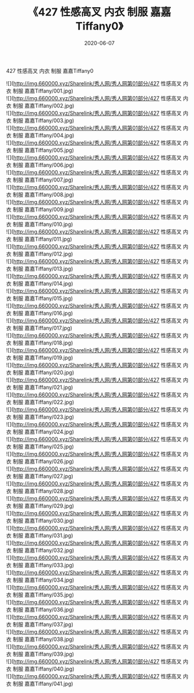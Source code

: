 ﻿---
layout: post
title:  《427 性感高叉 内衣 制服 嘉嘉Tiffany0》
date:   2020-06-07
img: http://img.660000.xyz/Sharelink/秀人网/秀人网第01部分/427 性感高叉 内衣 制服 嘉嘉Tiffany0/000.jpg
categories: [美女, 清纯, 唯美]
---

427 性感高叉 内衣 制服 嘉嘉Tiffany0

  ![](http://img.660000.xyz/Sharelink/秀人网/秀人网第01部分/427 性感高叉 内衣 制服 嘉嘉Tiffany/001.jpg) <br> ![](http://img.660000.xyz/Sharelink/秀人网/秀人网第01部分/427 性感高叉 内衣 制服 嘉嘉Tiffany/002.jpg) <br> ![](http://img.660000.xyz/Sharelink/秀人网/秀人网第01部分/427 性感高叉 内衣 制服 嘉嘉Tiffany/003.jpg) <br> ![](http://img.660000.xyz/Sharelink/秀人网/秀人网第01部分/427 性感高叉 内衣 制服 嘉嘉Tiffany/004.jpg) <br> ![](http://img.660000.xyz/Sharelink/秀人网/秀人网第01部分/427 性感高叉 内衣 制服 嘉嘉Tiffany/005.jpg) <br> ![](http://img.660000.xyz/Sharelink/秀人网/秀人网第01部分/427 性感高叉 内衣 制服 嘉嘉Tiffany/006.jpg) <br> ![](http://img.660000.xyz/Sharelink/秀人网/秀人网第01部分/427 性感高叉 内衣 制服 嘉嘉Tiffany/007.jpg) <br> ![](http://img.660000.xyz/Sharelink/秀人网/秀人网第01部分/427 性感高叉 内衣 制服 嘉嘉Tiffany/008.jpg) <br> ![](http://img.660000.xyz/Sharelink/秀人网/秀人网第01部分/427 性感高叉 内衣 制服 嘉嘉Tiffany/009.jpg) <br> ![](http://img.660000.xyz/Sharelink/秀人网/秀人网第01部分/427 性感高叉 内衣 制服 嘉嘉Tiffany/010.jpg) <br> ![](http://img.660000.xyz/Sharelink/秀人网/秀人网第01部分/427 性感高叉 内衣 制服 嘉嘉Tiffany/011.jpg) <br> ![](http://img.660000.xyz/Sharelink/秀人网/秀人网第01部分/427 性感高叉 内衣 制服 嘉嘉Tiffany/012.jpg) <br> ![](http://img.660000.xyz/Sharelink/秀人网/秀人网第01部分/427 性感高叉 内衣 制服 嘉嘉Tiffany/013.jpg) <br> ![](http://img.660000.xyz/Sharelink/秀人网/秀人网第01部分/427 性感高叉 内衣 制服 嘉嘉Tiffany/014.jpg) <br> ![](http://img.660000.xyz/Sharelink/秀人网/秀人网第01部分/427 性感高叉 内衣 制服 嘉嘉Tiffany/015.jpg) <br> ![](http://img.660000.xyz/Sharelink/秀人网/秀人网第01部分/427 性感高叉 内衣 制服 嘉嘉Tiffany/016.jpg) <br> ![](http://img.660000.xyz/Sharelink/秀人网/秀人网第01部分/427 性感高叉 内衣 制服 嘉嘉Tiffany/017.jpg) <br> ![](http://img.660000.xyz/Sharelink/秀人网/秀人网第01部分/427 性感高叉 内衣 制服 嘉嘉Tiffany/018.jpg) <br> ![](http://img.660000.xyz/Sharelink/秀人网/秀人网第01部分/427 性感高叉 内衣 制服 嘉嘉Tiffany/019.jpg) <br> ![](http://img.660000.xyz/Sharelink/秀人网/秀人网第01部分/427 性感高叉 内衣 制服 嘉嘉Tiffany/020.jpg) <br> ![](http://img.660000.xyz/Sharelink/秀人网/秀人网第01部分/427 性感高叉 内衣 制服 嘉嘉Tiffany/021.jpg) <br> ![](http://img.660000.xyz/Sharelink/秀人网/秀人网第01部分/427 性感高叉 内衣 制服 嘉嘉Tiffany/022.jpg) <br> ![](http://img.660000.xyz/Sharelink/秀人网/秀人网第01部分/427 性感高叉 内衣 制服 嘉嘉Tiffany/023.jpg) <br> ![](http://img.660000.xyz/Sharelink/秀人网/秀人网第01部分/427 性感高叉 内衣 制服 嘉嘉Tiffany/024.jpg) <br> ![](http://img.660000.xyz/Sharelink/秀人网/秀人网第01部分/427 性感高叉 内衣 制服 嘉嘉Tiffany/025.jpg) <br> ![](http://img.660000.xyz/Sharelink/秀人网/秀人网第01部分/427 性感高叉 内衣 制服 嘉嘉Tiffany/026.jpg) <br> ![](http://img.660000.xyz/Sharelink/秀人网/秀人网第01部分/427 性感高叉 内衣 制服 嘉嘉Tiffany/027.jpg) <br> ![](http://img.660000.xyz/Sharelink/秀人网/秀人网第01部分/427 性感高叉 内衣 制服 嘉嘉Tiffany/028.jpg) <br> ![](http://img.660000.xyz/Sharelink/秀人网/秀人网第01部分/427 性感高叉 内衣 制服 嘉嘉Tiffany/029.jpg) <br> ![](http://img.660000.xyz/Sharelink/秀人网/秀人网第01部分/427 性感高叉 内衣 制服 嘉嘉Tiffany/030.jpg) <br> ![](http://img.660000.xyz/Sharelink/秀人网/秀人网第01部分/427 性感高叉 内衣 制服 嘉嘉Tiffany/031.jpg) <br> ![](http://img.660000.xyz/Sharelink/秀人网/秀人网第01部分/427 性感高叉 内衣 制服 嘉嘉Tiffany/032.jpg) <br> ![](http://img.660000.xyz/Sharelink/秀人网/秀人网第01部分/427 性感高叉 内衣 制服 嘉嘉Tiffany/033.jpg) <br> ![](http://img.660000.xyz/Sharelink/秀人网/秀人网第01部分/427 性感高叉 内衣 制服 嘉嘉Tiffany/034.jpg) <br> ![](http://img.660000.xyz/Sharelink/秀人网/秀人网第01部分/427 性感高叉 内衣 制服 嘉嘉Tiffany/035.jpg) <br> ![](http://img.660000.xyz/Sharelink/秀人网/秀人网第01部分/427 性感高叉 内衣 制服 嘉嘉Tiffany/036.jpg) <br> ![](http://img.660000.xyz/Sharelink/秀人网/秀人网第01部分/427 性感高叉 内衣 制服 嘉嘉Tiffany/037.jpg) <br> ![](http://img.660000.xyz/Sharelink/秀人网/秀人网第01部分/427 性感高叉 内衣 制服 嘉嘉Tiffany/038.jpg) <br> ![](http://img.660000.xyz/Sharelink/秀人网/秀人网第01部分/427 性感高叉 内衣 制服 嘉嘉Tiffany/039.jpg) <br> ![](http://img.660000.xyz/Sharelink/秀人网/秀人网第01部分/427 性感高叉 内衣 制服 嘉嘉Tiffany/040.jpg) <br> ![](http://img.660000.xyz/Sharelink/秀人网/秀人网第01部分/427 性感高叉 内衣 制服 嘉嘉Tiffany/041.jpg) <br>